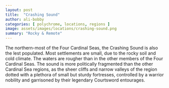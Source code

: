 ```yaml
---
layout: post
title:  "Crashing Sound"
author: ali-bobby
categories: [ polychrome, locations, regions ]
image: assets/images/locations/crashing-sound.png
summary: "Rocky & Remote"
---
```


The northern-most of the Four Cardinal Seas, the Crashing Sound is also the lest populated. Most settlements are small, due to the rocky soil and cold climate. The waters are rougher than in the other members of the Four Cardinal Seas. The sound is more politically fragmented than the other Cardinal Sea regions, as the sheer cliffs and narrow valleys of the region dotted with a plethora of small but sturdy fortresses, controlled by a warrior nobility and garrisoned by their legendary Courtsword entourages.


